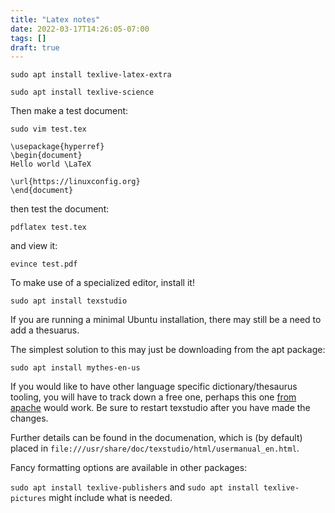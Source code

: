 ```yaml
---
title: "Latex notes"
date: 2022-03-17T14:26:05-07:00
tags: []
draft: true
---
```


```sudo apt install texlive-latex-extra```

```sudo apt install texlive-science```

Then make a test document:

```sudo vim test.tex```

```\documentclass{article}
\usepackage{hyperref}
\begin{document}
Hello world \LaTeX

\url{https://linuxconfig.org}
\end{document}
```

then test the document:

`pdflatex test.tex`

and view it:

`evince test.pdf`


To make use of a specialized editor, install it!

`sudo apt install texstudio`

If you are running a minimal Ubuntu installation, there may still be a need to add a thesuarus. 


The simplest solution to this may just be downloading from the apt package: 

`sudo apt install mythes-en-us`


If you would like to have other language specific dictionary/thesaurus tooling, you will have to track
down a free one, perhaps this one [from
 apache](https://extensions.openoffice.org/en/project/english-dictionaries-apache-openoffice)
would work. Be sure to restart texstudio after you have made the changes.


Further details can be found in the documenation, which is (by default) placed
in `file:///usr/share/doc/texstudio/html/usermanual_en.html`. 

Fancy formatting options are available in other packages:

`sudo apt install texlive-publishers` and `sudo apt install texlive-pictures` might include what is needed.


